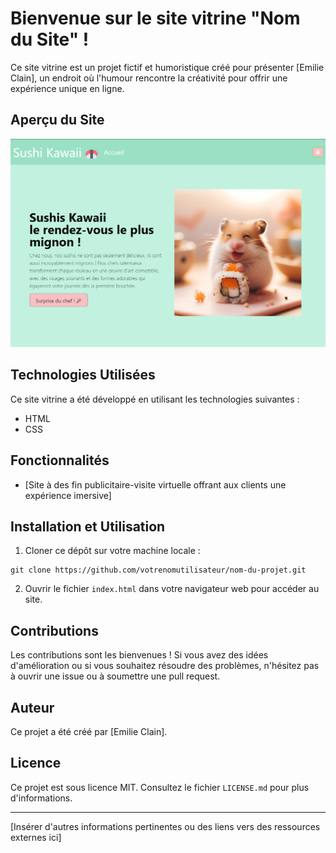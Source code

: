 # Bienvenue sur le site vitrine "Nom du Site" !

Ce site vitrine est un projet fictif et humoristique créé pour présenter [Emilie Clain], un endroit où l'humour rencontre la créativité pour offrir une expérience unique en ligne.

## Aperçu du Site

![Capture d'écran du site Sushi Kawaii](img/ASUSIHIreadme.PNG)

## Technologies Utilisées

Ce site vitrine a été développé en utilisant les technologies suivantes :

- HTML
- CSS

## Fonctionnalités

- [Site à des fin publicitaire-visite virtuelle offrant aux clients une expérience imersive]

## Installation et Utilisation

1. Cloner ce dépôt sur votre machine locale :

```
git clone https://github.com/votrenomutilisateur/nom-du-projet.git
```

2. Ouvrir le fichier `index.html` dans votre navigateur web pour accéder au site.

## Contributions

Les contributions sont les bienvenues ! Si vous avez des idées d'amélioration ou si vous souhaitez résoudre des problèmes, n'hésitez pas à ouvrir une issue ou à soumettre une pull request.

## Auteur

Ce projet a été créé par [Emilie Clain].

## Licence

Ce projet est sous licence MIT. Consultez le fichier `LICENSE.md` pour plus d'informations.

---

[Insérer d'autres informations pertinentes ou des liens vers des ressources externes ici]
